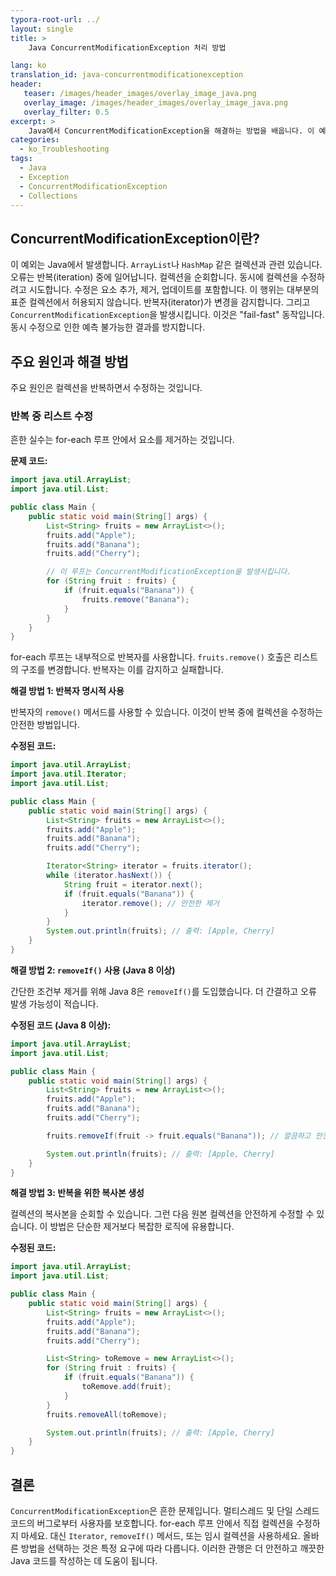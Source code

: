 ```yaml
---
typora-root-url: ../
layout: single
title: >
    Java ConcurrentModificationException 처리 방법

lang: ko
translation_id: java-concurrentmodificationexception
header:
   teaser: /images/header_images/overlay_image_java.png
   overlay_image: /images/header_images/overlay_image_java.png
   overlay_filter: 0.5
excerpt: >
    Java에서 ConcurrentModificationException을 해결하는 방법을 배웁니다. 이 예외는 컬렉션을 반복하는 동안 수정될 때 발생합니다.
categories:
  - ko_Troubleshooting
tags:
  - Java
  - Exception
  - ConcurrentModificationException
  - Collections
---
```


## ConcurrentModificationException이란?

이 예외는 Java에서 발생합니다.
`ArrayList`나 `HashMap` 같은 컬렉션과 관련 있습니다.
오류는 반복(iteration) 중에 일어납니다.
컬렉션을 순회합니다.
동시에 컬렉션을 수정하려고 시도합니다.
수정은 요소 추가, 제거, 업데이트를 포함합니다.
이 행위는 대부분의 표준 컬렉션에서 허용되지 않습니다.
반복자(iterator)가 변경을 감지합니다.
그리고 `ConcurrentModificationException`을 발생시킵니다.
이것은 "fail-fast" 동작입니다.
동시 수정으로 인한 예측 불가능한 결과를 방지합니다.

## 주요 원인과 해결 방법

주요 원인은 컬렉션을 반복하면서 수정하는 것입니다.

### 반복 중 리스트 수정

흔한 실수는 for-each 루프 안에서 요소를 제거하는 것입니다.

**문제 코드:**
```java
import java.util.ArrayList;
import java.util.List;

public class Main {
    public static void main(String[] args) {
        List<String> fruits = new ArrayList<>();
        fruits.add("Apple");
        fruits.add("Banana");
        fruits.add("Cherry");

        // 이 루프는 ConcurrentModificationException을 발생시킵니다.
        for (String fruit : fruits) {
            if (fruit.equals("Banana")) {
                fruits.remove("Banana"); 
            }
        }
    }
}
```
for-each 루프는 내부적으로 반복자를 사용합니다.
`fruits.remove()` 호출은 리스트의 구조를 변경합니다.
반복자는 이를 감지하고 실패합니다.

**해결 방법 1: 반복자 명시적 사용**

반복자의 `remove()` 메서드를 사용할 수 있습니다.
이것이 반복 중에 컬렉션을 수정하는 안전한 방법입니다.

**수정된 코드:**
```java
import java.util.ArrayList;
import java.util.Iterator;
import java.util.List;

public class Main {
    public static void main(String[] args) {
        List<String> fruits = new ArrayList<>();
        fruits.add("Apple");
        fruits.add("Banana");
        fruits.add("Cherry");

        Iterator<String> iterator = fruits.iterator();
        while (iterator.hasNext()) {
            String fruit = iterator.next();
            if (fruit.equals("Banana")) {
                iterator.remove(); // 안전한 제거
            }
        }
        System.out.println(fruits); // 출력: [Apple, Cherry]
    }
}
```

**해결 방법 2: `removeIf()` 사용 (Java 8 이상)**

간단한 조건부 제거를 위해 Java 8은 `removeIf()`를 도입했습니다.
더 간결하고 오류 발생 가능성이 적습니다.

**수정된 코드 (Java 8 이상):**
```java
import java.util.ArrayList;
import java.util.List;

public class Main {
    public static void main(String[] args) {
        List<String> fruits = new ArrayList<>();
        fruits.add("Apple");
        fruits.add("Banana");
        fruits.add("Cherry");

        fruits.removeIf(fruit -> fruit.equals("Banana")); // 깔끔하고 안전함

        System.out.println(fruits); // 출력: [Apple, Cherry]
    }
}
```

**해결 방법 3: 반복을 위한 복사본 생성**

컬렉션의 복사본을 순회할 수 있습니다.
그런 다음 원본 컬렉션을 안전하게 수정할 수 있습니다.
이 방법은 단순한 제거보다 복잡한 로직에 유용합니다.

**수정된 코드:**
```java
import java.util.ArrayList;
import java.util.List;

public class Main {
    public static void main(String[] args) {
        List<String> fruits = new ArrayList<>();
        fruits.add("Apple");
        fruits.add("Banana");
        fruits.add("Cherry");

        List<String> toRemove = new ArrayList<>();
        for (String fruit : fruits) {
            if (fruit.equals("Banana")) {
                toRemove.add(fruit);
            }
        }
        fruits.removeAll(toRemove);

        System.out.println(fruits); // 출력: [Apple, Cherry]
    }
}
```

## 결론

`ConcurrentModificationException`은 흔한 문제입니다.
멀티스레드 및 단일 스레드 코드의 버그로부터 사용자를 보호합니다.
for-each 루프 안에서 직접 컬렉션을 수정하지 마세요.
대신 `Iterator`, `removeIf()` 메서드, 또는 임시 컬렉션을 사용하세요.
올바른 방법을 선택하는 것은 특정 요구에 따라 다릅니다.
이러한 관행은 더 안전하고 깨끗한 Java 코드를 작성하는 데 도움이 됩니다.

